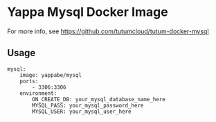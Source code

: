 # Yappa Mysql Docker Image

For more info, see https://github.com/tutumcloud/tutum-docker-mysql

## Usage

```YML
mysql:
    image: yappabe/mysql
    ports:
        - 3306:3306
    environment:
        ON_CREATE_DB: your_mysql_database_name_here
        MYSQL_PASS: your_mysql_password_here
        MYSQL_USER: your_mysql_user_here
```

